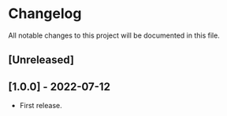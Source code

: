 # Changelog

All notable changes to this project will be documented in this file.

## [Unreleased]

## [1.0.0] - 2022-07-12

- First release.